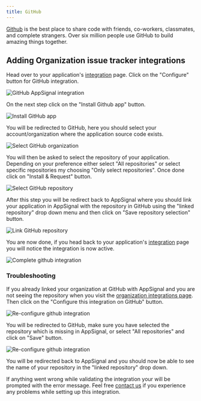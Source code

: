 ```yaml
---
title: GitHub
---
```


[Github][github] is the best place to share code with friends, co-workers, classmates, and complete strangers. Over six million people use GitHub to build amazing things together.

## Adding Organization issue tracker integrations

Head over to your application's [integration](https://appsignal.com/redirect-to/app?to=integrations) page. Click on the "Configure" button for GitHub integration.

<img src="/assets/images/screenshots/github/connfigure.png" style="max-width: 650px" alt="GitHub AppSignal integration">

On the next step click on the "Install Github app" button.

<img src="/assets/images/screenshots/github/install.png" style="max-width: 650px" alt="Install GitHub app">

You will be redirected to GitHub, here you should select your account/organization where the application source code exists.

<img src="/assets/images/screenshots/github/github_org.png" style="max-width: 650px" alt="Select GitHub organization">

You will then be asked to select the repository of your application. Depending on your preference either select "All repositories" or select specific repositories my choosing "Only select repositories". Once done click on "Install & Request" button.

<img src="/assets/images/screenshots/github/github_repo.png" style="max-width: 650px" alt="Select GitHub repository">

After this step you will be redirect back to AppSignal where you should link your application in AppSignal with the repository in GitHub using the "linked repository" drop down menu and then click on "Save repository selection" button.

<img src="/assets/images/screenshots/github/link_repo.png" style="max-width: 650px" alt="Link GitHub repository">

You are now done, if you head back to your application's [integration](https://appsignal.com/redirect-to/app?to=integrations) page you will notice the integration is now active.

<img src="/assets/images/screenshots/github/linked.png" style="max-width: 650px" alt="Complete github integration">

### Troubleshooting

If you already linked your organization at GitHub with AppSignal and you are not seeing the repository when you visit the [organization integrations page](https://appsignal.com/redirect-to/organization?to=admin/integrations/github). Then click on the "Configure this integration on GitHub" button.

<img src="/assets/images/screenshots/github/re_configure.png" style="max-width: 650px" alt="Re-configure github integration">

You will be redirected to GitHub, make sure you have selected the repository which is missing in AppSignal, or select "All repositories" and click on "Save" button.

<img src="/assets/images/screenshots/github/select_repositories.png" style="max-width: 650px" alt="Re-configure github integration">

You will be redirected back to AppSignal and you should now be able to see the name of your repository in the "linked repository" drop down.

If anything went wrong while validating the integration your will be prompted with the error message.
Feel free [contact us](mailto:support@appsignal.com) if you experience any problems while setting up this integration.

[github]: https://github.com
